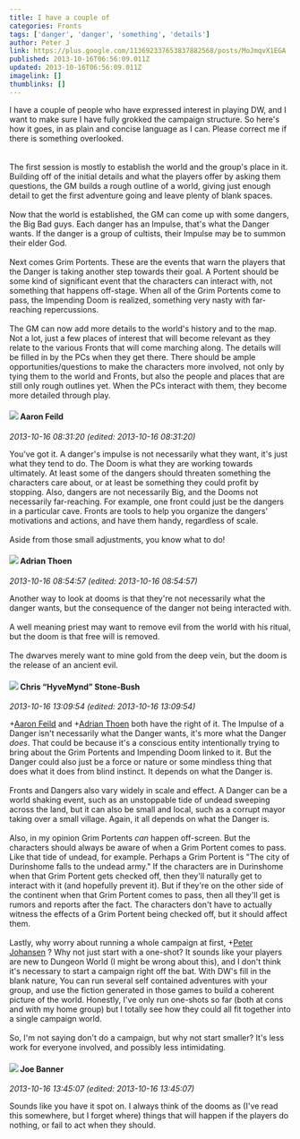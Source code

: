 ```yaml
---
title: I have a couple of
categories: Fronts
tags: ['danger', 'danger', 'something', 'details']
author: Peter J
link: https://plus.google.com/113692337653837882568/posts/MoJmqvX1EGA
published: 2013-10-16T06:56:09.011Z
updated: 2013-10-16T06:56:09.011Z
imagelink: []
thumblinks: []
---
```


I have a couple of people who have expressed interest in playing DW, and I want to make sure I have fully grokked the campaign structure. So here&#39;s how it goes, in as plain and concise language as I can. Please correct me if there is something overlooked. <br /><br /><br />The first session is mostly to establish the world and the group&#39;s place in it. Building off of the initial details and what the players offer by asking them questions, the GM builds a rough outline of a world, giving just enough detail to get the first adventure going and leave plenty of blank spaces.<br /><br />Now that the world is established, the GM can come up with some dangers, the Big Bad guys. Each danger has an Impulse, that&#39;s what the Danger wants. If the danger is a group of cultists, their Impulse may be to summon their elder God.<br /><br />Next comes Grim Portents. These are the events that warn the players that the Danger is taking another step towards their goal. A Portent should be some kind of significant event that the characters can interact with, not something that happens off-stage. When all of the Grim Portents come to pass, the Impending Doom is realized, something very nasty with far-reaching repercussions.<br /><br />The GM can now add more details to the world&#39;s history and to the map. Not a lot, just a few places of interest that will become relevant as they relate to the various Fronts that will come marching along. The details will be filled in by the PCs when they get there. There should be ample opportunities/questions to make the characters more involved, not only by tying them to the world and Fronts, but also the people and places that are still only rough outlines yet. When the PCs interact with them, they become more detailed through play.
<div id='comment z131yxixysj1trf3w23njdfqcxerin4kk'>
  <h4><img src='{{site.baseurl}}//images/avatars/105488312369796198415_photo.jpg'> Aaron Feild</h4>
      <p><cite>2013-10-16 08:31:20 (edited: 2013-10-16 08:31:20)</cite></p>
        <p>You&#39;ve got it. A danger&#39;s impulse is not necessarily what they want, it&#39;s just what they tend to do. The Doom is what they are working towards ultimately. At least some of the dangers should threaten something the characters care about, or at least be something they could profit by stopping. Also, dangers are not necessarily Big, and the Dooms not necessarily far-reaching. For example, one front could just be the dangers in a particular cave. Fronts are tools to help you organize the dangers&#39; motivations and actions, and have them handy, regardless of scale.<br /><br />Aside from those small adjustments, you know what to do!</p>
</div>
        

<div id='comment z131yxixysj1trf3w23njdfqcxerin4kk'>
  <h4><img src='{{site.baseurl}}//images/avatars/113847025671240258531_photo.jpg'> Adrian Thoen</h4>
      <p><cite>2013-10-16 08:54:57 (edited: 2013-10-16 08:54:57)</cite></p>
        <p>Another way to look at dooms is that they&#39;re not necessarily what the danger wants, but the consequence of the danger not being interacted with.<br /><br />A well meaning priest may want to remove evil from the world with his ritual, but the doom is that free will is removed.<br /><br />The dwarves merely want to mine gold from the deep vein, but the doom is the release of an ancient evil.</p>
</div>
        

<div id='comment z131yxixysj1trf3w23njdfqcxerin4kk'>
  <h4><img src='{{site.baseurl}}//images/avatars/108053817066303198241_photo.jpg'> Chris “HyveMynd” Stone-Bush</h4>
      <p><cite>2013-10-16 13:09:54 (edited: 2013-10-16 13:09:54)</cite></p>
        <p><span class="proflinkWrapper"><span class="proflinkPrefix">+</span><a class="proflink" href="https://plus.google.com/105488312369796198415" oid="105488312369796198415">Aaron Feild</a></span> and <span class="proflinkWrapper"><span class="proflinkPrefix">+</span><a class="proflink" href="https://plus.google.com/113847025671240258531" oid="113847025671240258531">Adrian Thoen</a></span> both have the right of it. The Impulse of a Danger isn&#39;t necessarily what the Danger wants, it&#39;s more what the Danger <i>does</i>. That could be because it&#39;s a conscious entity intentionally trying to bring about the Grim Portents and Impending Doom linked to it. But the Danger could also just be a force or nature or some mindless thing that does what it does from blind instinct. It depends on what the Danger is.<br /><br />Fronts and Dangers also vary widely in scale and effect. A Danger can be a world shaking event, such as an unstoppable tide of undead sweeping across the land, but it can also be small and local, such as a corrupt mayor taking over a small village. Again, it all depends on what the Danger is.<br /><br />Also, in my opinion Grim Portents <i>can</i> happen off-screen. But the characters should always be aware of when a Grim Portent comes to pass. Like that tide of undead, for example. Perhaps a Grim Portent is &quot;The city of Durinshome falls to the undead army.&quot; If the characters are in Durinshome when that Grim Portent gets checked off, then they&#39;ll naturally get to interact with it (and hopefully prevent it). But if they&#39;re on the other side of the continent when that Grim Portent comes to pass, then all they&#39;ll get is rumors and reports after the fact. The characters don&#39;t have to actually witness the effects of a Grim Portent being checked off, but it should affect them.<br /><br />Lastly, why worry about running a whole campaign at first, <span class="proflinkWrapper"><span class="proflinkPrefix">+</span><a class="proflink" href="https://plus.google.com/113692337653837882568" oid="113692337653837882568">Peter Johansen</a></span> ? Why not just start with a one-shot? It sounds like your players are new to Dungeon World (I might be wrong about this), and I don&#39;t think it&#39;s necessary to start a campaign right off the bat. With DW&#39;s fill in the blank nature, You can run several self contained adventures with your group, and use the fiction generated in those games to build a coherent picture of the world. Honestly, I&#39;ve only run one-shots so far (both at cons and with my home group) but I totally see how they could all fit together into a single campaign world.<br /><br />So, I&#39;m not saying don&#39;t do a campaign, but why not start smaller? It&#39;s less work for everyone involved, and possibly less intimidating.</p>
</div>
        

<div id='comment z131yxixysj1trf3w23njdfqcxerin4kk'>
  <h4><img src='{{site.baseurl}}//images/avatars/103619294696451727396_photo.jpg'> Joe Banner</h4>
      <p><cite>2013-10-16 13:45:07 (edited: 2013-10-16 13:45:07)</cite></p>
        <p>Sounds like you have it spot on. I always think of the dooms as (I&#39;ve read this somewhere, but I forget where) things that will happen if the players do nothing, or fail to act when they should.</p>
</div>
        